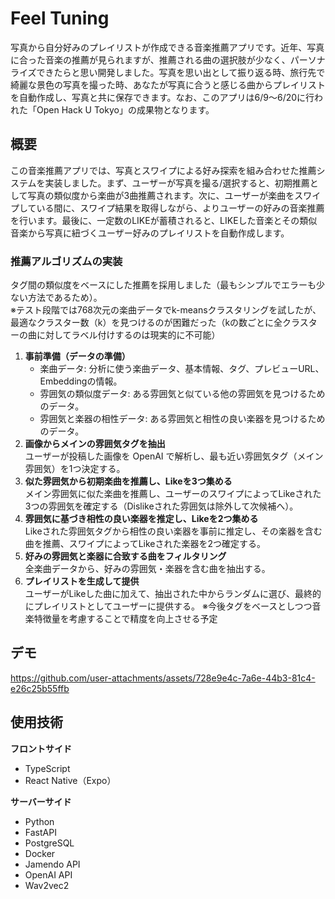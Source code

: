Feel Tuning
==============================

写真から自分好みのプレイリストが作成できる音楽推薦アプリです。近年、写真に合った音楽の推薦が見られますが、推薦される曲の選択肢が少なく、パーソナライズできたらと思い開発しました。写真を思い出として振り返る時、旅行先で綺麗な景色の写真を撮った時、あなたが写真に合うと感じる曲からプレイリストを自動作成し、写真と共に保存できます。なお、このアプリは6/9～6/20に行われた「Open Hack U Tokyo」の成果物となります。

## 概要
この音楽推薦アプリでは、写真とスワイプによる好み探索を組み合わせた推薦システムを実装しました。まず、ユーザーが写真を撮る/選択すると、初期推薦として写真の類似度から楽曲が3曲推薦されます。次に、ユーザーが楽曲をスワイプしている間に、スワイプ結果を取得しながら、よりユーザーの好みの音楽推薦を行います。最後に、一定数のLIKEが蓄積されると、LIKEした音楽とその類似音楽から写真に紐づくユーザー好みのプレイリストを自動作成します。

### 推薦アルゴリズムの実装
タグ間の類似度をベースにした推薦を採用しました（最もシンプルでエラーも少ない方法であるため）。  
※テスト段階では768次元の楽曲データでk-meansクラスタリングを試したが、最適なクラスター数（k）を見つけるのが困難だった（kの数ごとに全クラスターの曲に対してラベル付けするのは現実的に不可能）  
1. **事前準備（データの準備）**  
   - 楽曲データ: 分析に使う楽曲データ、基本情報、タグ、プレビューURL、Embeddingの情報。
   - 雰囲気の類似度データ: ある雰囲気と似ている他の雰囲気を見つけるためのデータ。
   - 雰囲気と楽器の相性データ: ある雰囲気と相性の良い楽器を見つけるためのデータ。
2. **画像からメインの雰囲気タグを抽出**  
   ユーザーが投稿した画像を OpenAI で解析し、最も近い雰囲気タグ（メイン雰囲気）を1つ決定する。
3. **似た雰囲気から初期楽曲を推薦し、Likeを3つ集める**  
   メイン雰囲気に似た楽曲を推薦し、ユーザーのスワイプによってLikeされた3つの雰囲気を確定する（Dislikeされた雰囲気は除外して次候補へ）。
4. **雰囲気に基づき相性の良い楽器を推定し、Likeを2つ集める**  
   Likeされた雰囲気タグから相性の良い楽器を事前に推定し、その楽器を含む曲を推薦、スワイプによってLikeされた楽器を2つ確定する。
5. **好みの雰囲気と楽器に合致する曲をフィルタリング**  
   全楽曲データから、好みの雰囲気・楽器を含む曲を抽出する。
6. **プレイリストを生成して提供**  
   ユーザーがLikeした曲に加えて、抽出された中からランダムに選び、最終的にプレイリストとしてユーザーに提供する。
※今後タグをベースとしつつ音楽特徴量を考慮することで精度を向上させる予定

## デモ

https://github.com/user-attachments/assets/728e9e4c-7a6e-44b3-81c4-e26c25b55ffb

## 使用技術

**フロントサイド**  
- TypeScript
- React Native（Expo）  

**サーバーサイド**  
- Python
- FastAPI
- PostgreSQL
- Docker
- Jamendo API
- OpenAI API
- Wav2vec2

